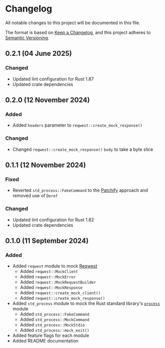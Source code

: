 # Changelog

[Keep a Changelog]:    https://keepachangelog.com/en/1.0.0/
[Patchify]:            https://crates.io/crates/patchify
[Reqwest]:             https://crates.io/crates/reqwest
[Semantic Versioning]: https://semver.org/spec/v2.0.0.html

All notable changes to this project will be documented in this file.

The format is based on [Keep a Changelog][], and this project adheres to
[Semantic Versioning][].


## 0.2.1 (04 June 2025)

### Changed

  - Updated lint configuration for Rust 1.87
  - Updated crate dependencies


## 0.2.0 (12 November 2024)

### Added

  - Added `headers` parameter to `reqwest::create_mock_response()`

### Changed

  - Changed `reqwest::create_mock_response()` `body` to take a byte slice


## 0.1.1 (12 November 2024)

### Fixed

  - Reverted `std_process::FakeCommand` to the [Patchify][] approach and removed
    use of `Deref`

### Changed

  - Updated lint configuration for Rust 1.82
  - Updated crate dependencies


## 0.1.0 (11 September 2024)

### Added

  - Added `reqwest` module to mock [Reqwest][]
      - Added `reqwest::MockClient`
      - Added `reqwest::MockError`
      - Added `reqwest::MockRequestBuilder`
      - Added `reqwest::MockResponse`
      - Added `reqwest::create_mock_client()`
      - Added `reqwest::create_mock_response()`
  - Added `std_process` module to mock the Rust standard library's [`process`](https://doc.rust-lang.org/std/process/)
    module
      - Added `std_process::FakeCommand`
      - Added `std_process::MockCommand`
      - Added `std_process::MockStdio`
      - Added `std_process::mock_exit()`
  - Added feature flags for each module
  - Added README documentation


